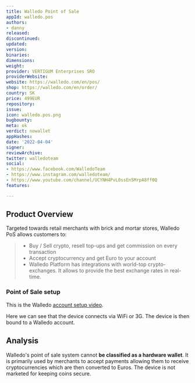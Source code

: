 ```yaml
---
title: Walledo Point of Sale
appId: walledo.pos
authors:
- danny
released: 
discontinued: 
updated: 
version: 
binaries: 
dimensions: 
weight: 
provider: VERTIGUM Enterprises SRO
providerWebsite: 
website: https://walledo.com/en/pos/
shop: https://walledo.com/en/order/
country: SK
price: 499EUR
repository: 
issue: 
icon: walledo.pos.png
bugbounty: 
meta: ok
verdict: nowallet
appHashes: 
date: '2022-04-04'
signer: 
reviewArchive: 
twitter: walledoteam
social:
- https://www.facebook.com/WalledoTeam
- https://www.instagram.com/walledoteam/
- https://www.youtube.com/channel/UCYNH4PvL0ssEn5MrpA8ff0Q
features: 

---
```


## Product Overview

Targeted towards retail merchants with brick and mortar stores, Walledo PoS allows customers to: 

> - Buy / Sell crypto, resell top-ups and get commission on every transaction
> - Accept cryptocurrency and get Euro to your account 
> - Walledo Platform has integrations with world-top crypto-exchanges. It allows to provide the best exchange rates in real-time.

### Point of Sale setup

This is the Walledo [account setup video](https://www.youtube.com/watch?v=rPn2uH3ukZE).

Here we can see that the device connects via WiFi or 3G. The device is then bound to a Walledo account.

## Analysis 

Walledo's point of sale system cannot **be classified as a hardware wallet**. It is primarily used by merchants to accept payments allowing them to receive cryptocurrencies which are then converted to Euros. The device is not marketed for keeping coins secure.     
